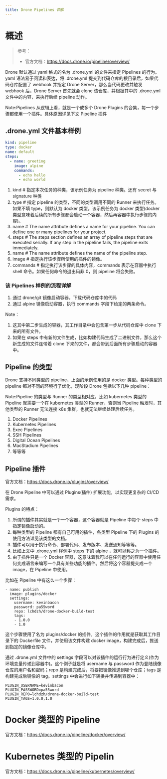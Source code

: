 ```yaml
---
title: Drone Pipelines 详解
---
```


# 概述

> 参考：
>
> - 官方文档：<https://docs.drone.io/pipeline/overview/>

Drone 默认通过 yaml 格式的名为 .drone.yml 的文件来指定 Pipelines 的行为。yaml 语法易于阅读和表达，将 .drone.yml 提交到代码仓库的根目录后，如果代码仓库配置了 webhook 并指定 Drone Server，那么当代码更改并触发 webhook 后，Drone Server 首先就会 clone 该仓库，并根据其中的 .drone.yml 文件中的内容，来执行后续 pipeline 动作。

Note:Pipelines 从逻辑上看，就是一个或多个 Drone Plugins 的合集，每一个步骤都使用一个插件。具体原因详见下文 Pipeline 插件

## .drone.yml 文件基本样例

```yaml
kind: pipeline
type: docker
name: default
steps:
  - name: greeting
    image: alpine
    commands:
      - echo hello
      - echo world
```

1. kind # 指定本次任务的种类，该示例任务为 pipeline 种类。还有 secret 与 signature 种类
2. type # 指定 pipeline 的类型，不同的类型调用不同的 Runner 来执行任务。如果不填 type，则默认为 docker 类型。该示例任务为 docker 类型(docker 类型意味着后续的所有步骤都会启动一个容器，然后再容器中执行步骤的内容)。
3. name # The name attribute defines a name for your pipeline. You can define one or many pipelines for your project.
4. steps # The steps section defines an array of pipeline steps that are executed serially. If any step in the pipeline fails, the pipeline exits immediately.
5. name # The name attribute defines the name of the pipeline step.
6. image # 指定执行该步骤所使用的插件的镜像。
7. commands # 指定执行该步骤的具体内容，commands 表示在容器中执行 shell 命令。如果任何命令的退出码非 0，则 pipeline 将会失败。

### 该 Pipelines 样例的流程详解

1. 通过 drone/git 镜像启动容器，下载代码仓库中的代码
2. 通过 alpine 镜像启动容器，执行 commands 字段下给定的两条命令。

Note：

1. 这其中第二步生成的容器，其工作目录中会包含第一步从代码仓库中 clone 下来的所有文件。
2. 如果在 steps 中有新的文件生成，比如构建代码生成了二进制文件，那么这个新生成的文件连带着 clone 下来的文件，都会带到后面所有步骤启动的容器中。

## Pipeline 的类型

Drone 支持不同类型的 pipeline，上面的示例使用的是 docker 类型。每种类型的 pipeline 都对不同的环境行了优化，现阶段 Drone 包括以下几种 pipeline：

Note:Pipeline 的类型与 Runner 的类型相对应，比如 kubernetes 类型的 Pipeline 就需要一个在 kubernetes 类型的 Runner，否则当 Pipeline 触发时，其他类型的 Runner 无法连接 k8s 集群，也就无法继续处理后续任务。

1. Docker Pipelines
2. Kubernetes Pipelines
3. Exec Pipelines
4. SSH Pipelines
5. Digital Ocean Pipelines
6. MacStadium Pipelines
7. 等等等

## Pipeline 插件

官方文档：<https://docs.drone.io/plugins/overview/>

在 Drone Pipeline 中可以通过 Plugins(插件) 扩展功能，以实现更复杂的 CI/CD 需求。

Plugins 的特点：

1. 所谓的插件其实就是一个一个容器，这个容器就是 Pipeline 中每个 steps 中指定镜像启动的。
2. 每种类型的 Pipeline 都有自己可用的插件，各类型 Pipeline 下的 Plugins 的使用方法详见该类型的文档。
3. 插件可以用于执行命令、部署代码、发布版本、发送通知等等等。
4. 比如上文中 .drone.yml 样例中 steps 下的 alpine ，就可以称之为一个插件。
5. 由于插件只是一个 Docker 容器，这意味着我可以在任何运行的容器中使用任何变成语言来编写一个具有某些功能的插件。然后将这个容器提交成一个 image，在 Pipeline 中使用。

比如在 Pipeline 中有这么一个步骤：

    - name: publish
      image: plugins/docker
      settings:
        username: kevinbacon
        password: pa55word
        repo: lchdzh/drone-docker-build-test
        tags:
        - 1.0.0
        - 1.0

这个步骤使用了名为 plugins/docker 的插件，这个插件的作用就是获取其工作目录下的 Dockerfile 文件，并使用该文件构建 docker image，构建完成后，推送到指定的镜像仓库中。

通过 .drone.yml 文件中的 settings 字段可以对该插件的运行行为进行定义(作为环境变量传递到容器中)。这个例子就是将 username 与 password 作为登陆镜像仓库的用户名和密码；repo 是构建完成后，将要把镜像推送到哪个仓库；tags 是构建完成后镜像的 tag。settings 中会进行如下转换并传递到容器中：

    PLUGIN_USERNAME=kevinbacon
    PLUGIN_PASSWORD=pa55word
    PLUGIN_REPO=lchdzh/drone-docker-build-test
    PLUGIN_TAGS=1.0.0,1.0

# Docker 类型的 Pipeline

官方文档：<https://docs.drone.io/pipeline/docker/overview/>

# Kubernetes 类型的 Pipelin

官方文档：<https://docs.drone.io/pipeline/kubernetes/overview/>
